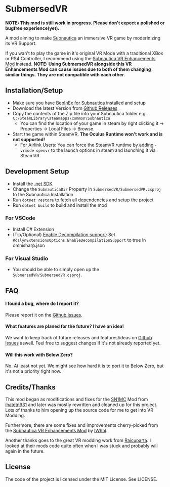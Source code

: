 SubmersedVR
===========

**NOTE: This mod is still work in progress. Please don't expect a polished or bugfree experience(yet).**

A mod aiming to make [Subnautica] an immersive VR game by moderinizing its VR Support.

If you wan't to play the game in it's original VR Mode with a traditional XBox or PS4 Controller, I recommend using the [Subnautica VR Enhancements Mod] instead.
**NOTE: Using SubmersedVR alongside this VR Enhancements Mod can cause issues due to both of them changing similar things. They are not compatible with each other.**

Installation/Setup
-------------------

- Make sure you have [BepInEx for Subnautica](https://github.com/toebeann/BepInEx.Subnautica) installed and setup
- Download the latest Version from [Github Releases](https://github.com/Okabintaro/SubmersedVR/releases)
- Copy the contents of the Zip file into your Subnautica folder e.g. `C:\SteamLibrary\steamapps\common\Subnautica`
    - You can find the location of your game in steam by right clicking it -> Properties -> Local Files -> Browse.
- Start the game within SteamVR. **The Oculus Runtime won't work and is not supported!**
    - For Airlink Users: You can force the SteamVR runtime by adding `-vrmode openvr` to the launch options in steam and launching it via SteamVR.

Development Setup
-----------------

- Install the [.net SDK](https://dotnet.microsoft.com/download)
- Change the `SubnauticaDir` Property in `SubmersedVR/SubmersedVR.csproj` to the Subnautica Installation
- Run `dotnet restore` to fetch all dependencies and setup the project
- Run `dotnet build` to build and install the mod

### For VSCode

- Install C# Extension
- (Tip/Optional) [Enable Decompilation support](https://github.com/OmniSharp/omnisharp-roslyn/pull/1751):
    Set `RoslynExtensionsOptions:EnableDecompilationSupport` to true in omnisharp.json

### For Visual Studio

- You should be able to simply open up the `SubmersedVR/SubmersedVR.csproj`.

FAQ
---

#### I found a bug, where do I report it?

Please report it on the [Github Issues](https://github.com/Okabintaro/SubmersedVR/issues).

#### What features are planed for the future? I have an idea!

We want to keep track of future releases and features/ideas on [Github Issues](https://github.com/Okabintaro/SubmersedVR/issues) aswell. Feel free to suggest changes if it's not already reported yet.
#### Will this work with Below Zero?

No. At least not yet. We might see how hard it is to port it to Below Zero, but it's not a priority right now.

Credits/Thanks
--------------

This mod began as modifications and fixes for the [SN1MC] Mod from [ihatetn931] and later was mostly rewritten and cleaned up for this project.
Lots of thanks to him opening up the source code for me to get into VR Modding.

Furthermore, there are some fixes and improvements cherry-picked from the [Subnautica VR Enhancements Mod] by [IWhoI].

Another thanks goes to the great VR modding work from [Raicuparta]. I looked at their mods code quite often when I was stuck and probably will again in the future.

License
-------

The code of the project is licensed under the MIT License. See LICENSE.

[SN1MC]: https://github.com/ihatetn931/SN1MC
[ihatetn931]: https://github.com/ihatetn931/SN1MC
[Subnautica]: https://unknownworlds.com/subnautica/
[Subnautica VR Enhancements Mod]: https://github.com/IWhoI/SubnauticaVREnhancements
[IWhoI]: https://github.com/IWhoI
[Raicuparta]: https://github.com/Raicuparta
